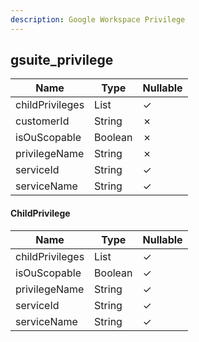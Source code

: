 ```yaml
---
description: Google Workspace Privilege
---
```

gsuite_privilege
----------------

| **Name**        | **Type**             | **Nullable** |
| --------------- | -------------------- | ------------ |
| childPrivileges | List<ChildPrivilege> | &check;      |
| customerId      | String               | &cross;      |
| isOuScopable    | Boolean              | &cross;      |
| privilegeName   | String               | &cross;      |
| serviceId       | String               | &check;      |
| serviceName     | String               | &check;      |

#### ChildPrivilege
| **Name**        | **Type**             | **Nullable** |
| --------------- | -------------------- | ------------ |
| childPrivileges | List<ChildPrivilege> | &check;      |
| isOuScopable    | Boolean              | &check;      |
| privilegeName   | String               | &check;      |
| serviceId       | String               | &check;      |
| serviceName     | String               | &check;      |
